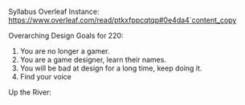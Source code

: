 Syllabus Overleaf Instance: https://www.overleaf.com/read/ptkxfppcqtqp#0e4da4`content_copy

Overarching Design Goals for 220: 
1. You are no longer a gamer.
2. You are a game designer, learn their names.
3. You will be bad at design for a long time, keep doing it.
4. Find your voice

Up the River: 




